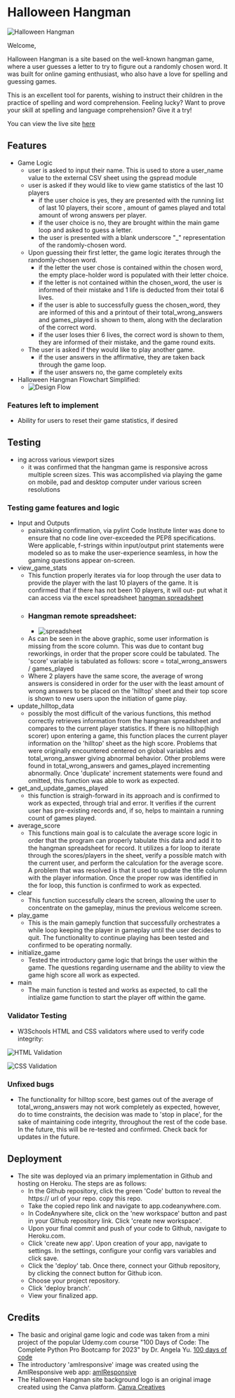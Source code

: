 # Halloween Hangman

![Halloween Hangman](https://res.cloudinary.com/dxla1usfm/image/upload/v1697459161/Project3/Am-I-Responsive_FINAL_rewqww.png)

Welcome,

Halloween Hangman is a site based on the well-known hangman game, where a user guesses a letter 
to try to figure out a randomly chosen word. It was built for online gaming enthusiast, 
who also have a love for spelling and guessing games.  

This is an excellent tool for parents, wishing to instruct their children in the practice of spelling and word comprehension.
Feeling lucky? Want to prove your skill at spelling and language comprehension? Give it a try!

You can view the live site [here](https://halloween-hangman-39dd7d1da1da.herokuapp.com/)

## Features

- Game Logic
    - user is asked to input their name. This is used to store a user_name value to the external CSV sheet using the gspread module
    - user is asked if they would like to view game statistics of the last 10 players
        - if the user choice is yes, they are presented with the running list of last 10 players, their score , amount 
        of games played and total amount of wrong answers per player.
        - if the user choice is no, they are brought within the main game loop and asked to guess a letter.
        - the user is presented with a blank underscore "_" representation of the randomly-chosen word.
    - Upon guessing their first letter, the game logic iterates through the randomly-chosen word.
        - if the letter the user chose is contained within the chosen word, the empty place-holder word is populated with
        their letter choice.
        - if the letter is not contained within the chosen_word, the user is informed of their mistake and 1 life is deducted
        from their total 6 lives.
        - if the user is able to successfully guess the chosen_word, they are informed of this and a printout of
        their total_wrong_answers and games_played is shown to them, along with the declaration of the correct word.
        - if the user loses thier 6 lives, the correct word is shown to them, they are informed of their mistake,
        and the game round exits. 
    - The user is asked if they would like to play another game.
        - if the user answers in the affirmative, they are taken back through the game loop.
        - if the user answers no, the game completely exits
- Halloween Hangman Flowchart Simplified:
    - ![Design Flow](https://res.cloudinary.com/dxla1usfm/image/upload/v1697462254/Project3/hangman_flow_chart_simplified_bb3afg.png)

### Features left to implement

- Ability for users to reset their game statistics, if desired

## Testing

- ing across various viewport sizes
    - it was confirmed that the hangman game is responsive across multiple screen sizes. This was
    accomplished via playing the game on mobile, pad and desktop computer under various screen resolutions

### Testing game features and logic

- Input and Outputs
    - painstaking confirmation, via pylint Code Institute linter was done to ensure that no code line over-exceeded
    the PEP8 specifications. Were applicable, f-strings within input/output print statements were modeled
    so as to make the user-experience seamless, in how the gaming questions appear on-screen.
- view_game_stats 
    - This function properly iterates via for loop through the user data to provide the player with 
    the last 10 players of the game. It is confirmed that if there has not been 10 players, it will out-
    put what it can access via the excel spreadsheet [hangman spreadsheet](https://docs.google.com/spreadsheets/d/1Lsa7wQwv7GQofjW7nQrEBdbmvGwen3nzPurr7diimTs/edit?pli=1#gid=460879778)
    - ### Hangman remote spreadsheet:
        - ![spreadsheet](https://res.cloudinary.com/dxla1usfm/image/upload/v1697452135/Project3/hangman_user_scores-Google-Sheets_vex3vp.png)
    - As can be seen in the above graphic, some user information is missing from the score column. This was due to contant bug 
    reworkings, in order that the proper score could be tabulated. The 'score' variable is tabulated as follows:
    score = total_wrong_answers / games_played
    - Where 2 players have the same score, the average of wrong answers is considered in order for the user with
    the least amount of wrong answers to be placed on the 'hilltop' sheet and their top score is shown to new users
    upon the initiation of game play. 
- update_hilltop_data
    - possibly the most difficult of the various functions, this method correctly retrieves information from the hangman
    spreadsheet and compares to the current player statistics. If there is no hilltop(high scorer) upon entering a game,
    this function places the current player information on the 'hilltop' sheet as the high score. Problems that were 
    originally encountered centered on global variables and total_wrong_answer giving abnormal behavior. Other problems
    were found in total_wrong_answers and games_played incrementing abnormally. Once 'duplicate' increment statements
    were found and omitted, this function was able to work as expected.
- get_and_update_games_played
    - this function is straigh-forward in its approach and is confirmed to work as expected, through trial and error. 
    It verifies if the current user has pre-existing records and, if so, helps to maintain a running count of games played.
- average_score
    - This functions main goal is to calculate the average score logic in order that the program can properly tabulate 
    this data and add it to the hangman spreadsheet for record. It utilizes a for loop to iterate through the 
    scores/players in the sheet, verify a possible match with the current user, and perform the calculation for the average 
    score. A problem that was resolved is that it used to update the title column with the player information. Once the 
    proper row was identified in the for loop, this function is confirmed to work as expected.
- clear 
    - This function successfully clears the screen, allowing the user to concentrate on the
    gameplay, minus the previous welcome screen.
- play_game
    - This is the main gameply function that successfully orchestrates a while loop
    keeping the player in gameplay until the user decides to quit. The functionality
    to continue playing has been tested and confirmed to be operating normally.
- initialize_game
    - Tested the introductory game logic that brings the user within the game. The
    questions regarding username and the ability to view the game high score all work
    as expected.
- main
    - The main function is tested and works as expected, to call the intialize game function to 
    start the player off within the game.

### Validator Testing

- W3Schools HTML and CSS validators where used to verify code integrity:

![HTML Validation](https://res.cloudinary.com/dxla1usfm/image/upload/v1697463201/Project3/Showing-results-for-https-halloween-hangman-39dd7d1da1da-herokuapp-com-Nu-Html-Checker_knhyw9.png)

![CSS Validation](https://res.cloudinary.com/dxla1usfm/image/upload/v1697463271/Project3/W3C-CSS-Validator-results-for-https-halloween-hangman-39dd7d1da1da-herokuapp-com-CSS-level-3-SVG-_pk2icu.png)

### Unfixed bugs

- The functionality for hilltop score, best games out of the average of total_wrong_answers may not work completely as expected, however, do to time constraints, the decision was made to 'stop in place', 
for the sake of maintaining code integrity, throughout the rest of the code base. In the future, this
will be re-tested and confirmed. Check back for updates in the future.

## Deployment
- The site was deployed via an primary implementation in Github and hosting on Heroku. 
The steps are as follows:
    - In the Github repository, click the green 'Code' button to reveal the https:// url of your repo.
    copy this repo.
    - Take the copied repo link and navigate to app.codeanywhere.com. 
    - In CodeAnywhere site, click on the 'new workspace' button and past in your Github repository
    link. Click 'create new workspace'.
    - Upon your final commit and push of your code to Github, navigate to Heroku.com.
    - Click 'create new app'. Upon creation of your app, navigate to settings. In the settings,
    configure your config vars variables and click save.
    - Click the 'deploy' tab. Once there, connect your Github repository, by clicking the connect
    button for Github icon.
    - Choose your project repository.
    - Click 'deploy branch'.
    - View your finalized app.

## Credits

- The basic and original game logic and code was taken from a mini project of the popular Udemy.com course
"100 Days of Code: The Complete Python Pro Bootcamp for 2023" by Dr. Angela Yu.
[100 days of code](https://www.udemy.com/course/100-days-of-code/learn/lecture/19141072#overview)
- The introductory 'amIresponsive' image was created using the AmIResponsive web app:
[amIResponsive](https://ui.dev/amiresponsive)
- The Halloween Hangman site background logo is an original image created using the Canva platform.
[Canva Creatives](https://www.canva.com/)





